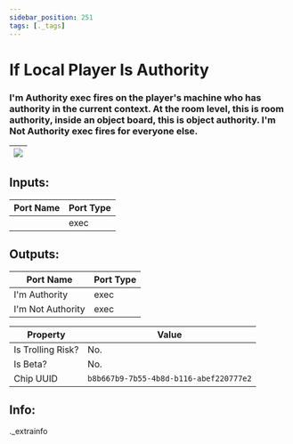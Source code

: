 ```yaml
---
sidebar_position: 251
tags: [._tags]
---
```


# If Local Player Is Authority


### I'm Authority exec fires on the player's machine who has authority in the current context. At the room level, this is room authority, inside an object board, this is object authority. I'm Not Authority exec fires for everyone else.

| ![](https://images-ext-2.discordapp.net/external/MPmIaQzlEPmgGWlgi-WxBBXt0Bjv_zWPkg1y1f_sy3s/https/www.recroomcircuits.com/image/circuit/absolute-value?width=206&height=108) |
|-----|

## Inputs:
| Port Name | Port Type |
|-----------|-----------|
|  | exec |

## Outputs:
| Port Name | Port Type |
|-----------|-----------|
| I'm Authority | exec |
| I'm Not Authority | exec | 

| Property  | Value |
|-------------------|-----------|
| Is Trolling Risk? | No. |
| Is Beta? | No. |
| Chip UUID | `b8b667b9-7b55-4b8d-b116-abef220777e2` |

## Info:
._extrainfo